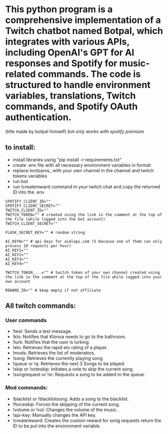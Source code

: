 # This python program is a comprehensive implementation of a Twitch chatbot named Botpal, which integrates with various APIs, including OpenAI's GPT for AI responses and Spotify for music-related commands. The code is structured to handle environment variables, translations, Twitch commands, and Spotify OAuth authentication.

(title made by botpal himself)
*bot only works with spotify premium*

## to install:
 - install libraries using "pip install -r requirements.txt"
 - create .env file with all necessary environment variables in format:
 - replace lordzaros_ with your own channel in the channel and twitch tokens variables
 - run bot
 - run !createreward command in your twitch chat and copy the returned ID into the .env

```
SPOTIFY_CLIENT_ID=""
SPOTIFY_CLIENT_SECRET=""
TWITCH_CLIENT_ID=""
TWITCH_TOKEN="" # created using the link in the comment at the top of the file (while logged into the bot account)
TWITCH_CLIENT_SECRET=""

FLASK_SECRET_KEY="" # random string

AI_KEY0="" # api keys for aimlapi.com (5 because one of them can only process 10 requests per hour)
AI_KEY1=""
AI_KEY2=""
AI_KEY3=""
AI_KEY4=""

TWITCH_TOKEN_...="" # twitch token of your own channel created using the link in the comment at the top of the file while logged into your own account

REWARD_ID="" # keep empty if not affiliate

```

## All twitch commands:
### User commands
- !test: Sends a test message.
- !klo: Notifies that Klonoa needs to go to the bathroom.
- !lurk: Notifies that the user is lurking.
- !elo: Retrieves the rapid elo rating of a player.
- !mods: Retrieves the list of moderators.
- !song: Retrieves the currently playing song.
- !queue or !q: Retrieves the next 3 Songs to be played.
- !skip or !voteskip: Initiates a vote to skip the current song.
- !songrequest or !sr: Requests a song to be added to the queue.

### Mod commands:
- !blacklist or !blacklistsong: Adds a song to the blacklist.
- !forceskip: Forces the skipping of the current song.
- !volume or !vol: Changes the volume of the music.
- !api-key: Manually changes the API key.
- !createreward: Creates the custom reward for song requests return the ID to be put into the environment variable.